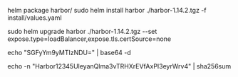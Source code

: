 helm package harbor/
sudo helm install harbor ./harbor-1.14.2.tgz -f install/values.yaml

sudo helm upgrade harbor ./harbor-1.14.2.tgz --set expose.type=loadBalancer,expose.tls.certSource=none

echo "SGFyYm9yMTIzNDU=" | base64 -d

echo -n "Harbor12345UleyanQlma3vTRHXrEVfAxPI3eyrWrv4" | sha256sum